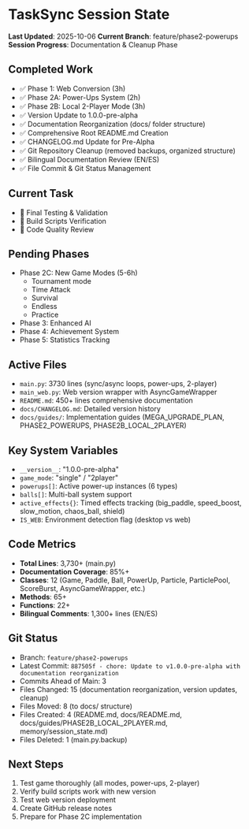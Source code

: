 # TaskSync Session State

**Last Updated**: 2025-10-06
**Current Branch**: feature/phase2-powerups
**Session Progress**: Documentation & Cleanup Phase

## Completed Work
- ✅ Phase 1: Web Conversion (3h)
- ✅ Phase 2A: Power-Ups System (2h) 
- ✅ Phase 2B: Local 2-Player Mode (3h)
- ✅ Version Update to 1.0.0-pre-alpha
- ✅ Documentation Reorganization (docs/ folder structure)
- ✅ Comprehensive Root README.md Creation
- ✅ CHANGELOG.md Update for Pre-Alpha
- ✅ Git Repository Cleanup (removed backups, organized structure)
- ✅ Bilingual Documentation Review (EN/ES)
- ✅ File Commit & Git Status Management

## Current Task
- 🔄 Final Testing & Validation
- 🔄 Build Scripts Verification
- 🔄 Code Quality Review

## Pending Phases
- Phase 2C: New Game Modes (5-6h)
  - Tournament mode
  - Time Attack
  - Survival
  - Endless
  - Practice
- Phase 3: Enhanced AI
- Phase 4: Achievement System
- Phase 5: Statistics Tracking

## Active Files
- `main.py`: 3730 lines (sync/async loops, power-ups, 2-player)
- `main_web.py`: Web version wrapper with AsyncGameWrapper
- `README.md`: 450+ lines comprehensive documentation
- `docs/CHANGELOG.md`: Detailed version history
- `docs/guides/`: Implementation guides (MEGA_UPGRADE_PLAN, PHASE2_POWERUPS, PHASE2B_LOCAL_2PLAYER)

## Key System Variables
- `__version__`: "1.0.0-pre-alpha"
- `game_mode`: "single" / "2player"
- `powerups[]`: Active power-up instances (6 types)
- `balls[]`: Multi-ball system support
- `active_effects{}`: Timed effects tracking (big_paddle, speed_boost, slow_motion, chaos_ball, shield)
- `IS_WEB`: Environment detection flag (desktop vs web)

## Code Metrics
- **Total Lines**: 3,730+ (main.py)
- **Documentation Coverage**: 85%+
- **Classes**: 12 (Game, Paddle, Ball, PowerUp, Particle, ParticlePool, ScoreBurst, AsyncGameWrapper, etc.)
- **Methods**: 65+
- **Functions**: 22+
- **Bilingual Comments**: 1,300+ lines (EN/ES)

## Git Status
- Branch: `feature/phase2-powerups`
- Latest Commit: `887505f - chore: Update to v1.0.0-pre-alpha with documentation reorganization`
- Commits Ahead of Main: 3
- Files Changed: 15 (documentation reorganization, version updates, cleanup)
- Files Moved: 8 (to docs/ structure)
- Files Created: 4 (README.md, docs/README.md, docs/guides/PHASE2B_LOCAL_2PLAYER.md, memory/session_state.md)
- Files Deleted: 1 (main.py.backup)

## Next Steps
1. Test game thoroughly (all modes, power-ups, 2-player)
2. Verify build scripts work with new version
3. Test web version deployment
4. Create GitHub release notes
5. Prepare for Phase 2C implementation

